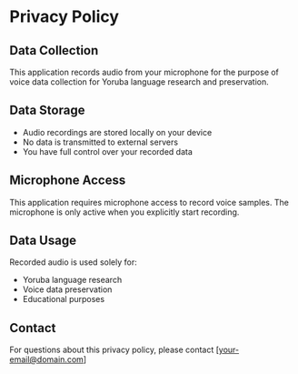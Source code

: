 # Privacy Policy

## Data Collection
This application records audio from your microphone for the purpose of voice data collection for Yoruba language research and preservation.

## Data Storage
- Audio recordings are stored locally on your device
- No data is transmitted to external servers
- You have full control over your recorded data

## Microphone Access
This application requires microphone access to record voice samples. The microphone is only active when you explicitly start recording.

## Data Usage
Recorded audio is used solely for:
- Yoruba language research
- Voice data preservation
- Educational purposes

## Contact
For questions about this privacy policy, please contact [your-email@domain.com]
